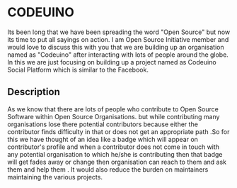 # CODEUINO  

Its been long that we have been spreading the word "Open Source" but now its time to put all sayings on action. I am Open Source Initiative member and would love to discuss this with you that we are building up an organisation named as "Codeuino" after interacting with lots of people around the globe. In this we are just focusing on building up a project named as Codeuino Social Platform which is similar to the Facebook. 

## Description 
As we know that there are lots of people who contribute to Open Source Software within Open Source Organisations. but while contributing many organisations lose there potential contributors because either the contributor finds difficulty in that or does not get an appropriate path .So for this we have thought of an idea like a badge which will appear on contributor's profile and when a contributor does not come in touch with any potential organisation to which he/she is contributing then that badge will get fades away or change then organisation can reach to them and ask them and help them . It would also reduce the burden on maintainers maintaining the various projects.
